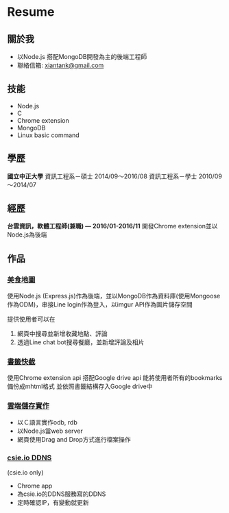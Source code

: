 # Resume
## 關於我
* 以Node.js 搭配MongoDB開發為主的後端工程師
* 聯絡信箱: xiantank@gmail.com

## 技能
* Node.js
* C
* Chrome extension
* MongoDB
* Linux basic command

## 學歷
**國立中正大學**
資訊工程系－碩士  2014/09～2016/08
資訊工程系－學士  2010/09～2014/07


## 經歷

**台雲資訊，軟體工程師(兼職) — 2016/01-2016/11**
開發Chrome extension並以Node.js為後端


## 作品

### [美食地圖](https://github.com/xiantank/food-map)

使用Node.js (Express.js)作為後端，並以MongoDB作為資料庫(使用Mongoose作為ODM)，串接Line login作為登入，以imgur API作為圖片儲存空間

提供使用者可以在
1. 網頁中搜尋並新增收藏地點、評論
2. 透過Line chat bot搜尋餐廳，並新增評論及相片

### [書籤快截](https://github.com/xiantank/bookmarksBackup)

使用Chrome extension api 搭配Google drive api
能將使用者所有的bookmarks備份成mhtml格式
並依照書籤結構存入Google drive中

### [雲端儲存實作](https://github.com/xiantank/Tanodb)
* 以Ｃ語言實作odb, rdb
* 以Node.js當web server
* 網頁使用Drag and Drop方式進行檔案操作

### [csie.io DDNS](https://github.com/xiantank/csieioDDNS)
(csie.io only)
* Chrome app
* 為csie.io的DDNS服務寫的DDNS
* 定時確認IP，有變動就更新


